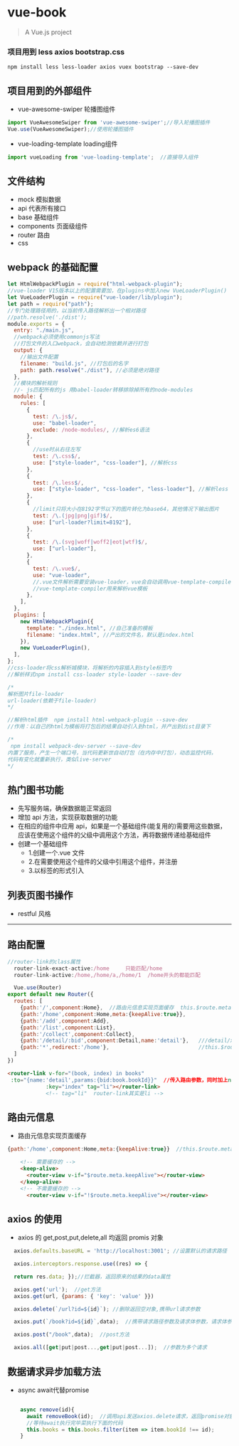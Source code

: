 # vue-book

> A Vue.js project



### 项目用到 less axios bootstrap.css

```
npm install less less-loader axios vuex bootstrap --save-dev
```
## 项目用到的外部组件
- vue-awesome-swiper 轮播图组件
```js
import VueAwesomeSwiper from 'vue-awesome-swiper';//导入轮播图插件
Vue.use(VueAwesomeSwiper);//使用轮播图插件
```
- vue-loading-template loading组件
```js
import vueLoading from 'vue-loading-template';  //直接导入组件
```

## 文件结构
- mock 模拟数据
- api 代表所有接口
- base 基础组件
- components 页面级组件
- router 路由
- css

## webpack 的基础配置
```js
let HtmlWebpackPlugin = require("html-webpack-plugin");
//vue-loader V15版本以上的配置需要加，在plugins中加入new VueLoaderPlugin()
let VueLoaderPlugin = require("vue-loader/lib/plugin");
let path = require("path");
//专门处理路径用的，以当前传入路径解析出一个相对路径
//path.resolve('./dist');
module.exports = {
  entry: "./main.js",
  //webpack必须使用commonjs写法
  //打包文件的入口webpack，会自动检测依赖并进行打包
  output: {
    //输出文件配置
    filename: "build.js", //打包后的名字
    path: path.resolve("./dist"), //必须是绝对路径
  },
  //模块的解析规则
  //- js匹配所有的js 用babel-loader转移排除掉所有的node-modules
  module: {
    rules: [
      {
        test: /\.js$/,
        use: "babel-loader",
        exclude: /node-modules/, //解析es6语法
      },
      {
        //use时从右往左写
        test: /\.css$/,
        use: ["style-loader", "css-loader"], //解析css
      },
      {
        test: /\.less$/,
        use: ["style-loader", "css-loader", "less-loader"], //解析less
      },
      {
        //limit只将大小在8192字节以下的图片转化为base64，其他情况下输出图片
        test: /\.(jpg|png|gif)$/,
        use: ["url-loader?limit=8192"],
      },
      {
        test: /\.(svg|woff|woff2|eot|wtf)$/,
        use: ["url-loader"],
      },
      {
        test: /\.vue$/,
        use: "vue-loader",
        //.vue文件解析需要安装vue-loader，vue会自动调用vue-template-compiler
        //vue-template-compiler用来解析vue模板
      },
    ],
  },
  plugins: [
    new HtmlWebpackPlugin({
      template: "./index.html", //自己准备的模板
      filename: "index.html", //产出的文件名，默认是index.html
    }),
    new VueLoaderPlugin(),
  ],
};
//css-loader将css解析城模块，将解析的内容插入到style标签内
//解析样式npm install css-loader style-loader --save-dev

/*
解析图片file-loader
url-loader(依赖于file-loader) 
*/

//解析html插件  npm install html-webpack-plugin --save-dev
//作用：以自己的html为模板将打包后的结果自动引入到html，并产出到dist目录下

/*
 npm install webpack-dev-server --save-dev
内置了服务，产生一个端口号，当代码更新世自动打包（在内存中打包），动态监控代码，
代码有变化就重新执行，类似live-server
*/
```

## 热门图书功能

- 先写服务端，确保数据能正常返回
- 增加 api 方法，实现获取数据的功能
- 在相应的组件中应用 api，如果是一个基础组件(能复用的)需要用这些数据，应该在使用这个组件的父级中调用这个方法，再将数据传递给基础组件
- 创建一个基础组件
  - 1.创建一个.vue 文件
  - 2.在需要使用这个组件的父级中引用这个组件，并注册
  - 3.以标签的形式引入

## 列表页图书操作

- restful 风格

---
## 路由配置
```js
//router-link的class属性
  router-link-exact-active:/home     只能匹配/home
  router-link-active:/home,/home/a,/home/1  /home开头的都能匹配

  Vue.use(Router)
export default new Router({
  routes: [
    {path:'/',component:Home},  //路由元信息实现页面缓存  this.$route.meta.keepAlive
    {path:'/home',component:Home,meta:{keepAlive:true}},
    {path:'/add',component:Add},
    {path:'/list',component:List},
    {path:'/collect',component:Collect},
    {path:'/detail/:bid',component:Detail,name:'detail'},   ///detail/xxx  =>  {bid:xxx},带参数就必须给路径起名字
    {path:'*',redirect:'/home'},                            //this.$route.params.bid获取路由参数
  ]
})
```
```html
<router-link v-for="(book, index) in books"
 :to="{name:'detail',params:{bid:book.bookId}}"  //传入路由参数，同时加上name
            :key="index" tag="li"></router-link>
            <!-- tag="li"  router-link其实是li -->
```

## 路由元信息

- 路由元信息实现页面缓存

```js
{path:'/home',component:Home,meta:{keepAlive:true}}  //this.$route.meta.keepAlive(取值)
```

```html
    <!-- 需要缓存的 -->
    <keep-alive>
      <router-view v-if="$route.meta.keepAlive"></router-view>
    </keep-alive>
    <!-- 不需要缓存的 -->
      <router-view v-if="!$route.meta.keepAlive"></router-view>
```

## axios 的使用

- axios 的 get,post,put,delete,all 均返回 promis 对象

```js
  axios.defaults.baseURL = 'http://localhost:3001'; //设置默认的请求路径

  axios.interceptors.response.use((res) => {

  return res.data; });//拦截器，返回原来的结果的data属性

  axios.get('url');  //get方法
  axios.get(url, {params: { 'key': 'value' }})

  axios.delete(`/url?id=${id}`); //删除返回空对象,携带url请求参数

  axios.put(`/book?id=${id}`,data);  //携带请求路径参数及请求体参数，请求体参数为对象

  axios.post("/book",data);  //post方法

  axios.all([get|put|post...,get|put|post...]);  //参数为多个请求

```
## 数据请求异步加载方法
- async await代替promise
```js

    async remove(id){
      await removeBook(id);  //调用api发送axios.delete请求，返回promise对象
      //等待await执行完毕菜执行下面的代码
      this.books = this.books.filter(item => item.bookId !== id);
    }
```
